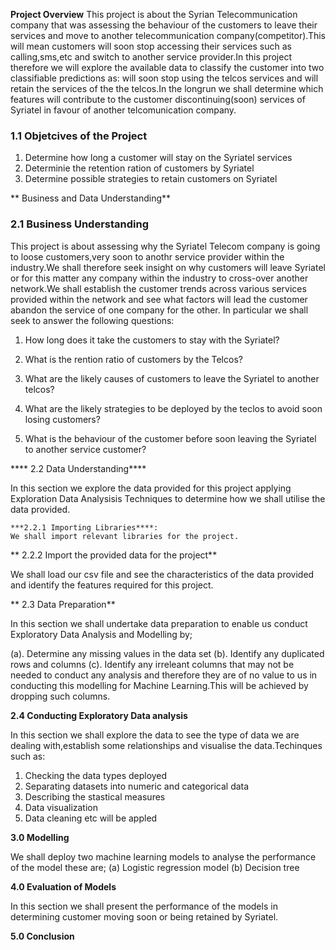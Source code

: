 **Project Overview**
This project is about the Syrian Telecommunication company that was assessing the behaviour of the customers to leave their services and move to another telecommunication company(competitor).This will mean customers will soon stop accessing their services such as calling,sms,etc and switch to another service provider.In this project therefore we will explore the available data to classify the customer into two classifiable predictions as: will soon stop using the telcos services and will retain the services of the the telcos.In the longrun we shall determine which features will contribute to the customer discontinuing(soon) services of Syriatel in favour of another telcomunication company.

### 1.1 Objetcives of the Project
1. Determine how long a customer will stay on the Syriatel services
2. Determinie the retention ration of customers by Syriatel
3. Determine possible strategies to retain customers on Syriatel

   
 ** Business and Data Understanding**

 
   ### 2.1 Business Understanding
This project is about assessing why the Syriatel Telecom company is going to loose customers,very soon to anothr service provider within the industry.We shall therefore seek insight on why customers will leave Syriatel or for this matter any company within the industry to cross-over another network.We shall establish the customer trends across various services provided within the network and see what factors will lead the customer abandon the service of one company for the other.
In particular we shall seek to answer the following questions:
1. How long does it take the customers to stay with the Syriatel?

2. What is the rention ratio of customers by the Telcos?

3. What are the likely causes of customers to leave the Syriatel to another telcos?

4. What are the likely strategies to be deployed by the teclos to avoid soon losing customers?

5. What is the behaviour of the customer before soon leaving the Syriatel to another service customer?


****   2.2 Data Understanding****


In this section we explore the data provided for this project applying Exploration Data Analysisis Techniques to determine how we shall utilise the data provided.


    ***2.2.1 Importing Libraries****: 
    We shall import relevant libraries for the project.

    
**  2.2.2 Import the provided data for the project**


We shall load our csv file and see the characteristics of the data provided and identify the features required for this project.


** 2.3 Data Preparation**


In this section we shall undertake data preparation to enable us conduct Exploratory Data Analysis and Modelling by;

(a). Determine any missing values in the data set
(b). Identify any duplicated rows and columns
(c). Identify any irreleant columns that may not be needed to conduct any analysis and therefore they are of no value to us in conducting this modelling for Machine Learning.This will be achieved by dropping such columns.

**2.4 Conducting Exploratory Data analysis**

In this section we shall explore the data to see the type of data we are dealing with,establish some relationships and visualise the data.Techinques such as:
1. Checking the data types deployed
2. Separating datasets into numeric and categorical data
3. Describing the stastical measures
4. Data visualization
5. Data cleaning etc will be appled


**3.0 Modelling**


We shall deploy two machine learning models to analyse the performance of the model these are;
(a) Logistic regression model
(b) Decision tree

**4.0 Evaluation of Models**


In this section we shall present the performance of the models in determining customer moving soon or being retained by Syriatel.

**5.0 Conclusion**

